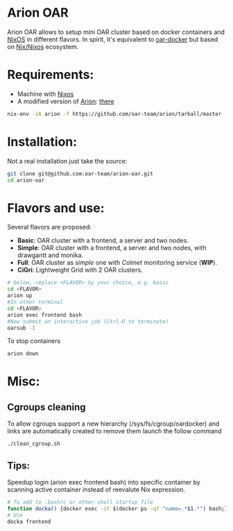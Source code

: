Arion OAR
============

Arion OAR allows to setup mini OAR cluster based on docker containers and [NixOS](https://nixos.org/nixos/) in different flavors. In spirit, it's equivalent to [oar-docker](http://oar.imag.fr/wiki:oar-docker) but based on [Nix/Nixos](https://nixos.org/) ecosystem.

# Requirements:
- Machine with [Nixos](https://nixos.org/) 
- A modified version of [Arion](https://github.com/hercules-ci/arion): [there](https://github.com/oar-team/arion)
```sh
nix-env -iA arion -f https://github.com/oar-team/arion/tarball/master
```

# Installation:
Not a real installation just take the source:
```sh
git clone git@github.com:oar-team/arion-oar.git
cd arion-oar
```
# Flavors and use:
Several flavors are proposed:
 - **Basic**: OAR cluster with a frontend, a server and two nodes.
 - **Simple**: OAR cluster with a frontend, a server and two nodes, with drawgantt and monika.
 - **Full**:  OAR cluster as _simple_ one with _Colmet_ monitoring service (**WIP**).
 - **CiGri**: Lightweight Grid with 2 OAR clusters.

```sh
# below, replace <FLAVOR> by your choice, e.g. basic
cd <FLAVOR>
arion up
#In other terminal
cd <FLAVOR> 
arion exec frontend bash
#Now submit an interactive job (Ctrl-D to terminate)
oarsub -I
```
To stop containers
```sh
arion down
```

# Misc:
## Cgroups cleaning
To allow cgroups support a new hierarchy (/sys/fs/cgroup/oardocker) and links are automatically created to remove them launch the follow command
```sh
./clean_cgroup.sh
```
## Tips:
Speedup login (arion exec frontend bash) into specific container by scanning active container instead of reevalute Nix expression.

```sh
# To add to .bashrc or other shell startup file 
function docka() {docker exec -it $(docker ps -qf "name=.*$1.*") bash;}
# Use
docka frontend
```
